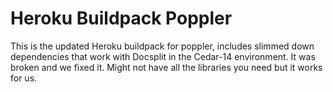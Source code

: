 # Heroku Buildpack Poppler

This is the updated Heroku buildpack for poppler, includes slimmed down dependencies that work 
with Docsplit in the Cedar-14 environment. It was broken and we fixed it. Might not have all the
libraries you need but it works for us.
